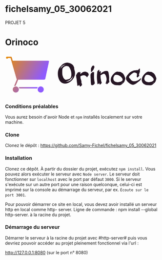 # fichelsamy_05_30062021
PROJET 5

# Orinoco #
![Orinoco Projet 5](https://github.com/Samy-Fichel/fichelsamy_05_30062021/blob/master/back-end/images/logo_orinoco.png)

### Conditions préalables ###

Vous aurez besoin d'avoir Node et `npm` installés localement sur votre machine.

### Clone ###
Clonez le dépôt : https://github.com/Samy-Fichel/fichelsamy_05_30062021

### Installation ###

Clonez ce dépôt. À partir du dossier du projet, exécutez `npm install`. 
Vous pouvez alors exécuter le serveur avec `Node server`.
Le serveur doit fonctionner sur `localhost` avec le port par défaut `3000`. Si le
serveur s'exécute sur un autre port pour une raison quelconque, celui-ci est imprimé sur la
console au démarrage du serveur, par ex. `Écoute sur le port 3001`.

Pour pouvoir démarrer ce site en local, vous devez avoir installé un serveur http en local comme http- server. Ligne de commande : npm install --global http-server. à la racine du projet.

### Démarrage du serveur ###

Démarrer le serveur à la racine du projet avec #http-server# puis vous devriez pouvoir accéder au projet pleinement fonctionnel via l'url : 

http://127.0.0.1:8080 (sur le port n° 8080) 

